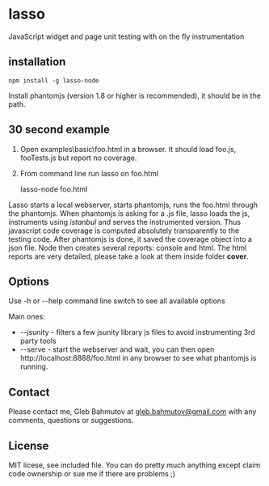 lasso
=====

JavaScript widget and page unit testing with on the fly instrumentation

installation
------------

	npm install -g lasso-node

Install phantomjs (version 1.8 or higher is recommended), it should be in the path.

30 second example
-----------------

1. Open examples\basic\foo.html in a browser. It should load foo.js, fooTests.js but report no coverage.
2. From command line run lasso on foo.html

	lasso-node foo.html

Lasso starts a local webserver, starts phantomjs, runs the foo.html through the phantomjs.
When phantomjs is asking for a .js file, lasso loads the js, instruments using *istanbul* and serves the instrumented version. Thus javascript code coverage is computed absolutely transparently to the testing code. After phantomjs is done, it saved the coverage object into a json file. Node then creates several reports: console and html. The html reports are very detailed, please take a look at them inside folder **cover**.


Options
-------

Use -h or --help command line switch to see all available options

Main ones:

+ --jsunity - filters a few jsunity library js files to avoid instrumenting 3rd party tools
+ --serve - start the webserver and wait, you can then open http://localhost:8888/foo.html in any browser to see what phantomjs is running.

Contact
-------
Please contact me, Gleb Bahmutov at gleb.bahmutov@gmail.com with any comments, questions or suggestions.

License
-------
MIT licese, see included file. You can do pretty much anything except claim code ownership or sue me if there are problems ;)

